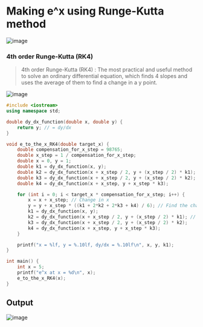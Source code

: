 # Making e^x using Runge-Kutta method
![image](https://user-images.githubusercontent.com/67142421/150205521-0650b5f3-b837-4e23-a65e-389afa208193.png)

### 4th order Runge-Kutta (RK4) 
>4th order Runge-Kutta (RK4) : The most practical and useful method to solve an ordinary differential equation, which finds 4 slopes and uses the average of them to find
>a change in a y point.

![image](https://user-images.githubusercontent.com/67142421/150205501-f7e0c899-69ba-4212-9d07-3406762d7261.png)

~~~c++
#include <iostream>
using namespace std;

double dy_dx_function(double x, double y) {
    return y; // = dy/dx
}

void e_to_the_x_RK4(double target_x) {
    double compensation_for_x_step = 98765;
    double x_step = 1 / compensation_for_x_step;
    double x = 0, y = 1;
    double k1 = dy_dx_function(x, y);
    double k2 = dy_dx_function(x + x_step / 2, y + (x_step / 2) * k1); // Add x_step / 2 to x and the change in y by it to y.
    double k3 = dy_dx_function(x + x_step / 2, y + (x_step / 2) * k2);
    double k4 = dy_dx_function(x + x_step, y + x_step * k3);

    for (int i = 0; i < target_x * compensation_for_x_step; i++) {
        x = x + x_step; // Change in x
        y = y + x_step * ((k1 + 2*k2 + 2*k3 + k4) / 6); // Find the change in y using the average of the two slopes.
        k1 = dy_dx_function(x, y);
        k2 = dy_dx_function(x + x_step / 2, y + (x_step / 2) * k1); // Add x_step / 2 to x and the change in y by it to y.
        k3 = dy_dx_function(x + x_step / 2, y + (x_step / 2) * k2);
        k4 = dy_dx_function(x + x_step, y + x_step * k3);
    }

    printf("x = %lf, y = %.10lf, dy/dx = %.10lf\n", x, y, k1);
}

int main() {
    int x = 5;
    printf("e^x at x = %d\n", x);
    e_to_the_x_RK4(x);
}
~~~
## Output
![image](https://user-images.githubusercontent.com/67142421/150208450-e1ce9982-33f8-4e35-aa1e-76a972058be5.png)
